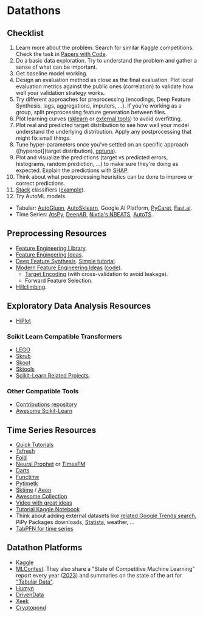 # Datathons

## Checklist

1. Learn more about the problem. Search for similar Kaggle competitions. Check the task in [Papers with Code](https://paperswithcode.com/).
2. Do a basic data exploration. Try to understand the problem and gather a sense of what can be important.
3. Get baseline model working.
4. Design an evaluation method as close as the final evaluation. Plot local evaluation metrics against the public ones (correlation) to validate how well your validation strategy works.
5. Try different approaches for preprocessing (encodings, Deep Feature Synthesis, lags, aggregations, imputers, ...). If you're working as a group, split preprocessing feature generation between files.
6. Plot learning curves ([sklearn](https://scikit-learn.org/stable/modules/learning_curve.html) or [external tools](https://github.com/reiinakano/scikit-plot)) to avoid overfitting.
7. Plot real and predicted target distribution to see how well your model understand the underlying distribution. Apply any postprocessing that might fix small things.
8. Tune hyper-parameters once you've settled on an specific approach ([hyperopt](target distribution), [optuna](https://optuna.readthedocs.io/)).
9. Plot and visualize the predictions (target vs predicted errors, histograms, random prediction, ...) to make sure they're doing as expected. Explain the predictions with [SHAP](https://github.com/slundberg/shap).
10. Think about what postprocessing heuristics can be done to improve or correct predictions.
11. [Stack](https://scikit-learn.org/stable/auto_examples/ensemble/plot_stack_predictors.html) classifiers ([example](https://www.kaggle.com/couyang/featuretools-sklearn-pipeline#ML-Pipeline)).
12. Try AutoML models.
  - Tabular: [AutoGluon](https://auto.gluon.ai/), [AutoSklearn](https://github.com/automl/auto-sklearn), Google AI Platform, [PyCaret](https://github.com/pycaret/pycaret), [Fast.ai](https://docs.fast.ai/).
  - Time Series: [AtsPy](https://github.com/firmai/atspy), [DeepAR](https://docs.aws.amazon.com/forecast/latest/dg/aws-forecast-recipe-deeparplus.html), [Nixtla's NBEATS](https://nixtlaverse.nixtla.io/neuralforecast/models.nbeats.html), [AutoTS](https://github.com/winedarksea/AutoTS).

## Preprocessing Resources

- [Feature Engineering Library](https://feature-engine.trainindata.com/).
- [Feature Engineering Ideas](https://github.com/aikho/awesome-feature-engineering).
- [Deep Feature Synthesis](https://featuretools.alteryx.com/en/stable/getting_started/afe.html). [Simple tutorial](https://www.kaggle.com/willkoehrsen/automated-feature-engineering-basics).
- [Modern Feature Engineering Ideas](https://www.kaggle.com/c/playground-series-s4e12/discussion/554328) ([code](https://www.kaggle.com/code/cdeotte/first-place-single-model-cv-1-016-lb-1-016)).
  - [Target Encoding](https://www.kaggle.com/competitions/playground-series-s4e12/discussion/554328) (with cross-validation to avoid leakage).
  - Forward Feature Selection.
- [Hillclimbing](https://www.kaggle.com/competitions/playground-series-s3e14/discussion/410639).

## Exploratory Data Analysis Resources

- [HiPlot](https://facebookresearch.github.io/hiplot/)

### Scikit Learn Compatible Transformers

- [LEGO](https://github.com/koaning/scikit-lego)
- [Skrub](https://github.com/skrub-data/skrub)
- [Skoot](https://github.com/tgsmith61591/skoot)
- [Sktools](https://github.com/david26694/sktools)
- [Scikit-Learn Related Projects](https://scikit-learn.org/stable/related_projects.html).

### Other Compatible Tools

- [Contributions repository](https://github.com/scikit-learn-contrib)
- [Awesome Scikit-Learn](https://github.com/fkromer/awesome-scikit-learn)

## Time Series Resources

- [Quick Tutorials](https://www.kaggle.com/c/jane-street-market-prediction/discussion/198951)
- [Tsfresh](https://tsfresh.readthedocs.io/en/latest/)
- [Fold](https://github.com/dream-faster/fold)
- [Neural Prophet](https://neuralprophet.com/) or [TimesFM](https://github.com/google-research/timesfm)
- [Darts](https://github.com/unit8co/darts)
- [Functime](https://docs.functime.ai/)
- [Pytimetk](https://github.com/business-science/pytimetk)
- [Sktime](https://github.com/alan-turing-institute/sktime) / [Aeon](https://github.com/aeon-toolkit/aeon)
- [Awesome Collection](https://github.com/MaxBenChrist/awesome_time_series_in_python)
- [Video with great ideas](https://www.youtube.com/watch?v=9QtL7m3YS9I)
- [Tutorial Kaggle Notebook](https://www.kaggle.com/code/tumpanjawat/s3e19-course-eda-fe-lightgbm)
- Think about adding external datasets like [related Google Trends search](https://trends.google.com/trends/), PiPy Packages downloads, [Statista](https://www.statista.com/), weather, ...
- [TabPFN for time series](https://github.com/liam-sbhoo/tabpfn-time-series)

## Datathon Platforms

- [Kaggle](https://www.kaggle.com/competitions)
- [MLContest](https://mlcontests.com/). They also share a "State of Competitive Machine Learning" report every year ([2023](https://mlcontests.com/state-of-competitive-machine-learning-2023)) and summaries on the state of the art for ["Tabular Data"](https://mlcontests.com/tabular-data/).
- [Humyn](https://app.humyn.ai/)
- [DrivenData](https://www.drivendata.org/competitions/)
- [Xeek](https://xeek.ai/challenges)
- [Cryptopond](https://cryptopond.xyz/)
